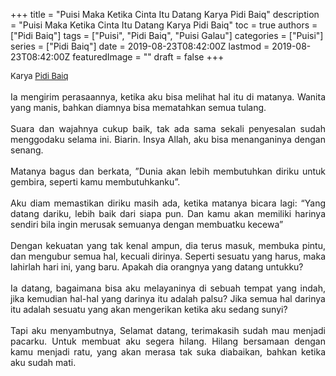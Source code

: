 +++
title = "Puisi Maka Ketika Cinta Itu Datang Karya Pidi Baiq"
description = "Puisi Maka Ketika Cinta Itu Datang Karya Pidi Baiq"
toc = true
authors = ["Pidi Baiq"]
tags = ["Puisi", "Pidi Baiq", "Puisi Galau"]
categories = ["Puisi"]
series = ["Pidi Baiq"]
date = 2019-08-23T08:42:00Z
lastmod = 2019-08-23T08:42:00Z
featuredImage = ""
draft = false
+++

<div style="text-align: justify;">
<div style="font-size: small;">Karya <a href="/authors/pidi-baiq/" target="_blank">Pidi Baiq</a></div><br />
Ia mengirim perasaannya, ketika aku bisa melihat hal itu di matanya. Wanita yang manis, bahkan diamnya bisa mematahkan semua tulang.<br /><br />Suara dan wajahnya cukup baik, tak ada sama sekali penyesalan sudah menggodaku selama ini. Biarin. Insya Allah, aku bisa menanganinya dengan senang.<br /><br />Matanya bagus dan berkata, ”Dunia akan lebih membutuhkan diriku untuk gembira, seperti kamu membutuhkanku”.<br /><br />Aku diam memastikan diriku masih ada, ketika matanya bicara lagi: “Yang datang dariku, lebih baik dari siapa pun. Dan kamu akan memiliki harinya sendiri bila ingin merusak semuanya dengan membuatku kecewa”<br /><br />Dengan kekuatan yang tak kenal ampun, dia terus masuk, membuka pintu, dan mengubur semua hal, kecuali dirinya. Seperti sesuatu yang harus, maka lahirlah hari ini, yang baru. Apakah dia orangnya yang datang untukku?<br /><br />Ia datang, bagaimana bisa aku melayaninya di sebuah tempat yang indah, jika kemudian hal-hal yang darinya itu adalah palsu? Jika semua hal darinya itu adalah sesuatu yang akan mengerikan ketika aku sedang sunyi?<br /><br />Tapi aku menyambutnya, Selamat datang, terimakasih sudah mau menjadi pacarku. Untuk membuat aku segera hilang. Hilang bersamaan dengan kamu menjadi ratu, yang akan merasa tak suka diabaikan,  bahkan ketika aku sudah mati.</div>
